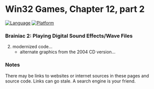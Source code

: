 # Win32 Games, Chapter 12, part 2
[![Language](https://img.shields.io/badge/Language%20-C++-blue.svg)](https://github.com/GeorgePimpleton/Win32-games/)
[![Platform](https://img.shields.io/badge/Platform%20-Win32-blue.svg)](https://github.com/GeorgePimpleton/Win32-games/)
### Brainiac 2: Playing Digital Sound Effects/Wave Files

2. modernized code...
   + alternate graphics from the 2004 CD version...

### Notes
There may be links to websites or internet sources in these pages and source code. Links can go stale. A search engine is your friend.
